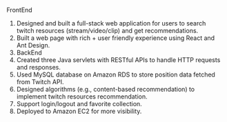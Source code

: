 FrontEnd
1. Designed and built a full-stack web application for users to search twitch resources (stream/video/clip) and get recommendations. 
2. Built a web page with rich + user friendly experience using React and Ant Design.
3. BackEnd
4. Created three Java servlets with RESTful APIs to handle HTTP requests and responses.
5. Used MySQL database on Amazon RDS to store position data fetched from Twitch API.
6. Designed algorithms (e.g., content-based recommendation) to implement twitch resources recommendation.
7. Support login/logout and favorite collection.
8. Deployed to Amazon EC2 for more visibility.
